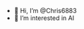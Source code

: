- 👋 Hi, I’m @Chris6883
- 👀 I’m interested in AI


<!---
Chris6883/Chris6883 is a ✨ special ✨ repository because its `README.md` (this file) appears on your GitHub profile.
You can click the Preview link to take a look at your changes.
--->
